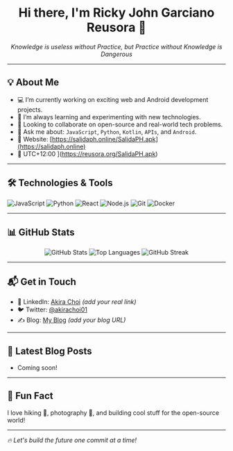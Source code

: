 <h1 align="center">Hi there, I'm Ricky John Garciano Reusora 👋</h1>
<p align="center">
  <i>Knowledge is useless without Practice, but Practice without Knowledge is Dangerous</i>
</p>

---

## 💡 About Me

- 💻 I’m currently working on exciting web and Android development projects.
- 🌱 I’m always learning and experimenting with new technologies.
- 🤝 Looking to collaborate on open-source and real-world tech problems.
- 🧠 Ask me about: `JavaScript`, `Python`, `Kotlin`, `APIs`, and `Android`.
- 🔗 Website: [https://salidaph.online/SalidaPH.apk](https://salidaph.online)
- 📍 UTC+12:00
](https://reusora.org/SalidaPH.apk)
---

## 🛠️ Technologies & Tools

![JavaScript](https://img.shields.io/badge/-JavaScript-black?style=flat-square&logo=javascript)
![Python](https://img.shields.io/badge/-Python-black?style=flat-square&logo=python)
![React](https://img.shields.io/badge/-React-black?style=flat-square&logo=react)
![Node.js](https://img.shields.io/badge/-Node.js-black?style=flat-square&logo=node.js)
![Git](https://img.shields.io/badge/-Git-black?style=flat-square&logo=git)
![Docker](https://img.shields.io/badge/-Docker-black?style=flat-square&logo=docker)

---

## 📊 GitHub Stats

<p align="center">
  <img src="https://github-readme-stats.vercel.app/api?username=akirachoi01&show_icons=true&theme=tokyonight" alt="GitHub Stats" />
  <img src="https://github-readme-stats.vercel.app/api/top-langs/?username=akirachoi01&layout=compact&theme=tokyonight" alt="Top Languages" />
  <img src="https://github-readme-streak-stats.herokuapp.com/?user=akirachoi01&theme=tokyonight" alt="GitHub Streak" />
</p>

---

## 📬 Get in Touch

- 💼 LinkedIn: [Akira Choi](#) *(add your real link)*
- 🐦 Twitter: [@akirachoi01](https://twitter.com/akirachoi01)
- ✍️ Blog: [My Blog](#) *(add your blog URL)*

---

## 📖 Latest Blog Posts

<!-- BLOG-POST-LIST:START -->
- Coming soon!
<!-- BLOG-POST-LIST:END -->

---

## 🧠 Fun Fact

I love hiking 🥾, photography 📸, and building cool stuff for the open-source world!

---

_🔥 Let's build the future one commit at a time!_
